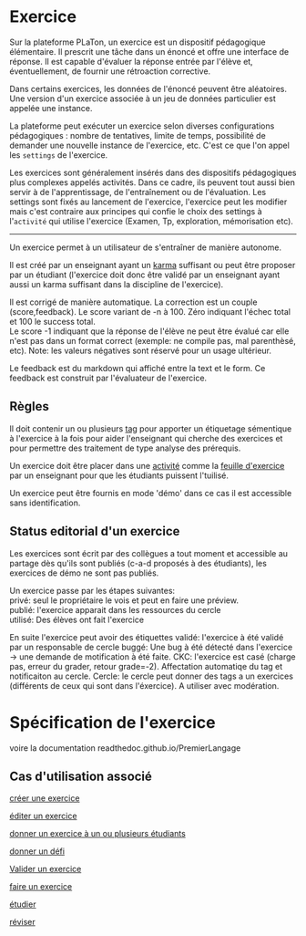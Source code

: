#  Exercice

Sur la plateforme PLaTon, un exercice est un dispositif pédagogique élémentaire. Il prescrit une tâche dans un énoncé et offre une interface de réponse. Il est capable d'évaluer la réponse entrée par l'élève et, éventuellement, de fournir une rétroaction corrective.

Dans certains exercices, les données de l'énoncé peuvent être aléatoires. Une version d'un exercice associée à un jeu de données particulier est appelée une instance.

La plateforme peut exécuter un exercice selon diverses configurations pédagogiques : nombre de tentatives, limite de temps, possibilité de demander une nouvelle instance de l'exercice, etc. C'est ce que l'on appel les `settings` de l'exercice. 

Les exercices sont généralement insérés dans des dispositifs pédagogiques plus complexes appelés activités. Dans ce cadre, ils peuvent tout aussi bien servir à de l'apprentissage, de l'entraînement ou de l'évaluation. 
Les settings sont fixés au lancement de l'exercice, l'exercice peut les modifier mais c'est contraire aux principes qui confie le choix des settings à l'`activité` qui utilise l'exercice (Examen, Tp, exploration, mémorisation etc).  


* * *

Un exercice permet à un utilisateur de s'entraîner de manière autonome.

Il est créé par un enseignant ayant un [karma](karma.md) suffisant ou peut être proposer par un étudiant (l'exercice doit donc être validé par un enseignant ayant aussi un karma suffisant dans la discipline de l'exercice).

Il est corrigé de manière automatique. La correction est un couple (score,feedback).
Le score variant de -n à 100. Zéro indiquant l'échec total et 100 le success total.  
Le score -1 indiquant que la réponse de l'élève ne peut être évalué car elle n'est pas dans un format correct (exemple: ne compile pas, mal parenthèsé, etc). 
  Note: les valeurs négatives sont réservé pour un usage ultérieur.

Le feedback est du markdown qui affiché entre la text et le form. Ce feedback est construit par l'évaluateur de l'exercice.

## Règles 

Il doit contenir un ou plusieurs [tag](tag.md) pour apporter un étiquetage sémentique à l'exercice à la fois pour aider l'enseignant qui cherche des exercices et pour permettre des traitement de type analyse des prérequis.


Un exercice doit être placer dans une [activité](activity.md) comme la [feuille d'exercice](feuille.md) par un enseignant pour que les étudiants puissent l'tuilisé.

Un exercice peut être fournis en mode 'démo' dans ce cas il est accessible sans identification.

## Status editorial d'un exercice

Les exercices sont écrit par des collègues a tout moment et accessible au partage dès qu'ils sont publiés (c-a-d proposés à des étudiants), les exercices de démo ne sont pas publiés.

Un  exercice passe par les étapes suivantes:  
privé: seul le propriétaire le vois et peut en faire une préview.  
publié: l'exercice apparait dans les ressources du cercle  
utilisé: Des élèves ont fait l'exercice  

En suite l'exercice peut avoir des étiquettes 
validé: l'exercice à été validé par un responsable de cercle 
buggé:  Une bug à été détecté dans l'exercice -> une demande de motification à été faite.
CKC: l'exercice est casé (charge pas, erreur du grader, retour grade=-2). Affectation automatiqe du tag et notificaiton au cercle.
Cercle<tag>: le cercle peut donner des tags a un exercices (différents de ceux qui sont dans l'éxercice). A utiliser avec modération.


# Spécification de l'exercice

voire la documentation readthedoc.github.io/PremierLangage







## Cas d'utilisation associé

[créer une exercice](../casutilisation/createur/createexercice.md)

[éditer un exercice](../casutilisation/createur/editerexercice.md)

[donner un exercice à un ou plusieurs étudiants](../casutilisation/enseignant/donnerexercices.md)

[donner un défi](../casutilisation/etudiant/donnerexercice.md)

[Valider un exercice](../casutilisation/enseignant/validation.md)

[faire un exercice](../casutilisation/etudiant/faireexercice.md)

[étudier](../casutilisation/etudiant/etudier.md)

[réviser](../casutilisation/etudiant/reviser.md)

<!---
Author : Hugo
Validator : Jordan
-->

